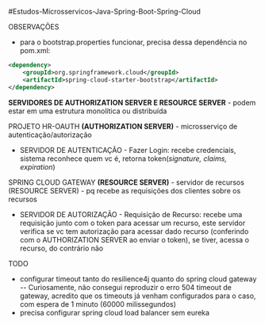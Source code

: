 #Estudos-Microsservicos-Java-Spring-Boot-Spring-Cloud

OBSERVAÇÕES
- para o bootstrap.properties funcionar, precisa dessa dependência no pom.xml:
```xml
<dependency>
    <groupId>org.springframework.cloud</groupId>
    <artifactId>spring-cloud-starter-bootstrap</artifactId>
</dependency>
```

**SERVIDORES DE AUTHORIZATION SERVER E RESOURCE SERVER** - podem estar em uma estrutura monolítica ou distribuída

PROJETO HR-OAUTH **(AUTHORIZATION SERVER)** - microsserviço de autenticação/autorização
 - SERVIDOR DE AUTENTICAÇÃO - Fazer Login: recebe credenciais, sistema reconhece quem vc é, retorna token(*signature, claims, expiration*)

SPRING CLOUD GATEWAY **(RESOURCE SERVER)** - servidor de recursos (RESOURCE SERVER) - pq recebe as requisições dos clientes sobre os recursos
 - SERVIDOR DE AUTORIZAÇÃO - Requisição de Recurso: recebe uma requisição junto com o token para acessar um recurso, este servidor verifica se vc tem autorização para acessar dado recurso (conferindo com o AUTHORIZATION SERVER ao enviar o token), se tiver, acessa o recurso, do contrário não

TODO
- configurar timeout tanto do resilience4j quanto do spring cloud gateway
-- Curiosamente, não consegui reproduzir o erro 504 timeout de gateway, acredito que os timeouts já venham configurados para o caso, com espera de 1 minuto (60000 milissegundos)
- precisa configurar spring cloud load balancer sem eureka